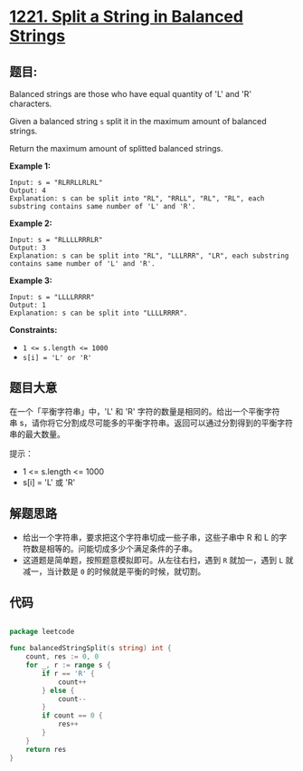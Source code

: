 # [1221. Split a String in Balanced Strings](https://leetcode.com/problems/split-a-string-in-balanced-strings/)


## 题目:

Balanced strings are those who have equal quantity of 'L' and 'R' characters.

Given a balanced string `s` split it in the maximum amount of balanced strings.

Return the maximum amount of splitted balanced strings.

**Example 1:**

    Input: s = "RLRRLLRLRL"
    Output: 4
    Explanation: s can be split into "RL", "RRLL", "RL", "RL", each substring contains same number of 'L' and 'R'.

**Example 2:**

    Input: s = "RLLLLRRRLR"
    Output: 3
    Explanation: s can be split into "RL", "LLLRRR", "LR", each substring contains same number of 'L' and 'R'.

**Example 3:**

    Input: s = "LLLLRRRR"
    Output: 1
    Explanation: s can be split into "LLLLRRRR".

**Constraints:**

- `1 <= s.length <= 1000`
- `s[i] = 'L' or 'R'`

## 题目大意


在一个「平衡字符串」中，'L' 和 'R' 字符的数量是相同的。给出一个平衡字符串 s，请你将它分割成尽可能多的平衡字符串。返回可以通过分割得到的平衡字符串的最大数量。

提示：

- 1 <= s.length <= 1000
- s[i] = 'L' 或 'R'


## 解题思路

- 给出一个字符串，要求把这个字符串切成一些子串，这些子串中 R 和 L 的字符数是相等的。问能切成多少个满足条件的子串。
- 这道题是简单题，按照题意模拟即可。从左往右扫，遇到 `R` 就加一，遇到 `L` 就减一，当计数是 `0` 的时候就是平衡的时候，就切割。


## 代码

```go

package leetcode

func balancedStringSplit(s string) int {
	count, res := 0, 0
	for _, r := range s {
		if r == 'R' {
			count++
		} else {
			count--
		}
		if count == 0 {
			res++
		}
	}
	return res
}

```